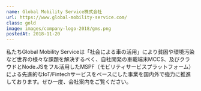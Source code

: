 ```yaml
---
name: Global Mobility Service株式会社
url: https://www.global-mobility-service.com/
class: gold
image: images/company-logo-2018/gms.png
postedAt: 2018-11-20
---
```


私たちGlobal Mobility Serviceは「社会による車の活用」により貧困や環境汚染など世界の様々な課題を解決するべく、自社開発の車載端末MCCS、及びクラウドとNode.JSをフル活用したMSPF（モビリティサービスプラットフォーム）による先進的なIoT/Fintechサービスをベースにした事業を国内外で強力に推進しております。ぜひ一度、会社案内をご覧ください。
